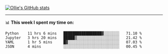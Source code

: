 <!--
**icedpanda/icedpanda** is a ✨ _special_ ✨ repository because its `README.md` (this file) appears on your GitHub profile.

Here are some ideas to get you started:

- 🔭 I’m currently working on ...
- 🌱 I’m currently learning ...
- 👯 I’m looking to collaborate on ...
- 🤔 I’m looking for help with ...
- 💬 Ask me about ...
- 📫 How to reach me: ...
- 😄 Pronouns: ...
- ⚡ Fun fact: ...
-->
[![Ollie's GitHub stats](https://github-readme-stats-icedpanda.vercel.app/api?username=icedpanda&count_private=true&show_icons=true)](https://github.com/icedpanda)

---
📊 **This week I spent my time on:**
<!--START_SECTION:waka-->

```text
Python    11 hrs 6 mins   █████████████████▓░░░░░░░   71.10 %
Jupyter   3 hrs 20 mins   █████▒░░░░░░░░░░░░░░░░░░░   21.42 %
YAML      1 hr 5 mins     █▓░░░░░░░░░░░░░░░░░░░░░░░   07.03 %
JSON      4 mins          ░░░░░░░░░░░░░░░░░░░░░░░░░   00.45 %
```

<!--END_SECTION:waka-->

